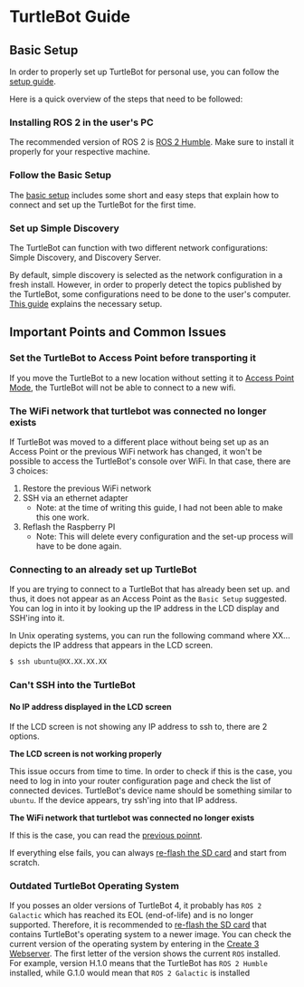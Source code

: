 # TurtleBot Guide

## Basic Setup

In order to properly set up TurtleBot for personal use, you can follow the [setup guide](https://turtlebot.github.io/turtlebot4-user-manual/overview/).

Here is a quick overview of the steps that need to be followed:

### Installing ROS 2 in the user's PC

The recommended version of ROS 2 is [ROS 2 Humble](https://docs.ros.org/en/humble/index.html). Make sure to install it properly for your respective machine.

### Follow the Basic Setup

The [basic setup](https://turtlebot.github.io/turtlebot4-user-manual/setup/basic.html) includes some short and easy steps that explain how to connect and set up the TurtleBot for the first time.

### Set up Simple Discovery

The TurtleBot can function with two different network configurations: Simple Discovery, and Discovery Server.

By default, simple discovery is selected as the network configuration in a fresh install. However, in order to properly detect the topics published by the TurtleBot, some configurations need to be done to the user's computer. [This guide](https://turtlebot.github.io/turtlebot4-user-manual/setup/simple_discovery.html) explains the necessary setup.

## Important Points and Common Issues

### Set the TurtleBot to Access Point before transporting it

If you move the TurtleBot to a new location without setting it to [Access Point Mode](https://turtlebot.github.io/turtlebot4-user-manual/setup/basic.html#access-point-mode), the TurtleBot will not be able to connect to a new wifi.

### The WiFi network that turtlebot was connected no longer exists

If TurtleBot was moved to a different place without being set up as an Access Point or the previous WiFi network has changed, it won't be possible to access the TurtleBot's console over WiFi. In that case, there are 3 choices:

1. Restore the previous WiFi network
2. SSH via an ethernet adapter
    * Note: at the time of writing this guide, I had not been able to make this one work.
3. Reflash the Raspberry PI
    * Note: This will delete every configuration and the set-up process will have to be done again.

### Connecting to an already set up TurtleBot

If you are trying to connect to a TurtleBot that has already been set up. and thus, it does not appear as an Access Point as the `Basic Setup` suggested. You can log in into it by looking up the IP address in the LCD display and SSH'ing into it.

In Unix operating systems, you can run the following command where XX... depicts the IP address that appears in the LCD screen.

```bash
$ ssh ubuntu@XX.XX.XX.XX
```

### Can't SSH into the TurtleBot

#### No IP address displayed in the LCD screen

If the LCD screen is not showing any IP address to ssh to, there are 2 options.

**The LCD screen is not working properly**

This issue occurs from time to time. In order to check if this is the case, you need to log in into your router configuration page and check the list of connected devices. TurtleBot's device name should be something similar to `ubuntu`. If the device appears, try ssh'ing into that IP address.

**The WiFi network that turtlebot was connected no longer exists**

If this is the case, you can read the [previous poinnt](#the-wifi-network-that-turtlebot-was-connected-no-longer-exists).

If everything else fails, you can always [re-flash the SD card](https://turtlebot.github.io/turtlebot4-user-manual/setup/basic.html#install-latest-raspberry-pi-image) and start from scratch.

### Outdated TurtleBot Operating System

If you posses an older versions of TurtleBot 4, it probably has `ROS 2 Galactic` which has reached its EOL (end-of-life) and is no longer supported. Therefore, it is recommended to [re-flash the SD card](https://turtlebot.github.io/turtlebot4-user-manual/setup/basic.html#install-latest-raspberry-pi-image) that contains TurtleBot's operating system to a newer image. You can check the current version of the operating system by entering in the [Create 3 Webserver](https://turtlebot.github.io/turtlebot4-user-manual/setup/basic.html#accessing-the-create-3-webserver). The first letter of the version shows the current `ROS` installed. For example, version H.1.0 means that the TurtleBot has `ROS 2 Humble` installed, while G.1.0 would mean that `ROS 2 Galactic` is installed
